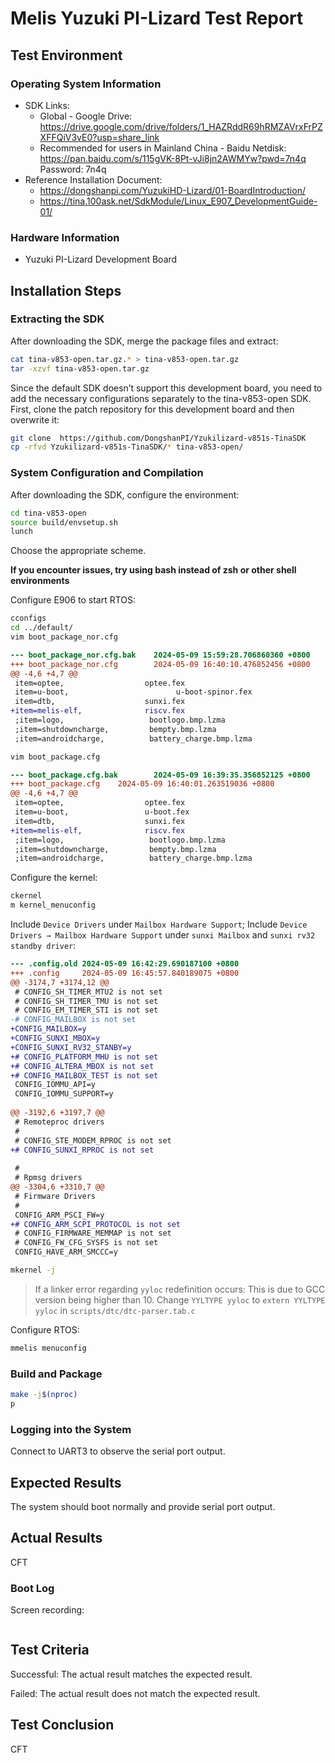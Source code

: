# Melis Yuzuki PI-Lizard Test Report

## Test Environment

### Operating System Information

- SDK Links:
    - Global - Google Drive: https://drive.google.com/drive/folders/1_HAZRddR69hRMZAVrxFrPZXFFQiV3vE0?usp=share_link
    - Recommended for users in Mainland China - Baidu Netdisk: https://pan.baidu.com/s/115gVK-8Pt-vJi8jn2AWMYw?pwd=7n4q Password: 7n4q
- Reference Installation Document:
    - https://dongshanpi.com/YuzukiHD-Lizard/01-BoardIntroduction/
    - https://tina.100ask.net/SdkModule/Linux_E907_DevelopmentGuide-01/

### Hardware Information

- Yuzuki PI-Lizard Development Board

## Installation Steps

### Extracting the SDK

After downloading the SDK, merge the package files and extract:
```bash
cat tina-v853-open.tar.gz.* > tina-v853-open.tar.gz
tar -xzvf tina-v853-open.tar.gz
```

Since the default SDK doesn’t support this development board, you need to add the necessary configurations separately to the tina-v853-open SDK. First, clone the patch repository for this development board and then overwrite it:
```bash
git clone  https://github.com/DongshanPI/Yzukilizard-v851s-TinaSDK
cp -rfvd Yzukilizard-v851s-TinaSDK/* tina-v853-open/
```

### System Configuration and Compilation

After downloading the SDK, configure the environment:
```bash
cd tina-v853-open
source build/envsetup.sh
lunch
```
Choose the appropriate scheme.

**If you encounter issues, try using bash instead of zsh or other shell environments**

Configure E906 to start RTOS:
```bash
cconfigs
cd ../default/
vim boot_package_nor.cfg
```
```diff
--- boot_package_nor.cfg.bak    2024-05-09 15:59:28.706860360 +0800
+++ boot_package_nor.cfg        2024-05-09 16:40:10.476852456 +0800
@@ -4,6 +4,7 @@
 item=optee,                  optee.fex
 item=u-boot,                        u-boot-spinor.fex
 item=dtb,                    sunxi.fex
+item=melis-elf,              riscv.fex
 ;item=logo,                   bootlogo.bmp.lzma
 ;item=shutdowncharge,         bempty.bmp.lzma
 ;item=androidcharge,          battery_charge.bmp.lzma
```
```bash
vim boot_package.cfg
```
```diff
--- boot_package.cfg.bak        2024-05-09 16:39:35.356852125 +0800
+++ boot_package.cfg    2024-05-09 16:40:01.263519036 +0800
@@ -4,6 +4,7 @@
 item=optee,                  optee.fex
 item=u-boot,                 u-boot.fex
 item=dtb,                    sunxi.fex
+item=melis-elf,              riscv.fex
 ;item=logo,                   bootlogo.bmp.lzma
 ;item=shutdowncharge,         bempty.bmp.lzma
 ;item=androidcharge,          battery_charge.bmp.lzma
```

Configure the kernel:
```bash
ckernel
m kernel_menuconfig
```
Include `Device Drivers` under `Mailbox Hardware Support`;
Include `Device Drivers → Mailbox Hardware Support` under `sunxi Mailbox` and `sunxi rv32 standby driver`:
```diff
--- .config.old 2024-05-09 16:42:29.690187100 +0800
+++ .config     2024-05-09 16:45:57.840189075 +0800
@@ -3174,7 +3174,12 @@
 # CONFIG_SH_TIMER_MTU2 is not set
 # CONFIG_SH_TIMER_TMU is not set
 # CONFIG_EM_TIMER_STI is not set
-# CONFIG_MAILBOX is not set
+CONFIG_MAILBOX=y
+CONFIG_SUNXI_MBOX=y
+CONFIG_SUNXI_RV32_STANBY=y
+# CONFIG_PLATFORM_MHU is not set
+# CONFIG_ALTERA_MBOX is not set
+# CONFIG_MAILBOX_TEST is not set
 CONFIG_IOMMU_API=y
 CONFIG_IOMMU_SUPPORT=y
 
@@ -3192,6 +3197,7 @@
 # Remoteproc drivers
 #
 # CONFIG_STE_MODEM_RPROC is not set
+# CONFIG_SUNXI_RPROC is not set
 
 #
 # Rpmsg drivers
@@ -3304,6 +3310,7 @@
 # Firmware Drivers
 #
 CONFIG_ARM_PSCI_FW=y
+# CONFIG_ARM_SCPI_PROTOCOL is not set
 # CONFIG_FIRMWARE_MEMMAP is not set
 # CONFIG_FW_CFG_SYSFS is not set
 CONFIG_HAVE_ARM_SMCCC=y
```
```bash
mkernel -j
```

> If a linker error regarding `yyloc` redefinition occurs:
> This is due to GCC version being higher than 10. Change `YYLTYPE yyloc` to `extern YYLTYPE yyloc` in `scripts/dtc/dtc-parser.tab.c`

Configure RTOS:
```bash
mmelis menuconfig
```

### Build and Package

```bash
make -j$(nproc)
p
```

### Logging into the System

Connect to UART3 to observe the serial port output.

## Expected Results

The system should boot normally and provide serial port output.

## Actual Results

CFT

### Boot Log

Screen recording:

```log
```

## Test Criteria

Successful: The actual result matches the expected result.

Failed: The actual result does not match the expected result.

## Test Conclusion

CFT
